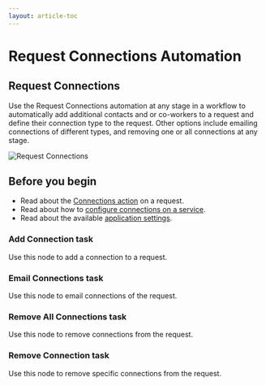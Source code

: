 ```yaml
---
layout: article-toc
---
```

# Request Connections Automation
## Request Connections
Use the Request Connections automation at any stage in a workflow to automatically add additional contacts and or co-workers to a request and define their connection type to the request. Other options include emailing connections of different types, and removing one or all connections at any stage.

![Request Connections](/_books/servicemanager-config/images/workflow-request-connections.png)

## Before you begin
* Read about the [Connections action](/servicemanager-user-guide/service-portfolio/requests/connection-action) on a request.
* Read about how to [configure connections on a service](/service-portfolio/services/service-connections).
* Read about the available [application settings](/servicemanager-config/advanced-tools-and-settings/application-settings#connections-settings).


### Add Connection task
Use this node to add a connection to a request.
### Email Connections task
Use this node to email connections of the request.
### Remove All Connections task
Use this node to remove connections from the request.
### Remove Connection task
Use this node to remove specific connections from the request.